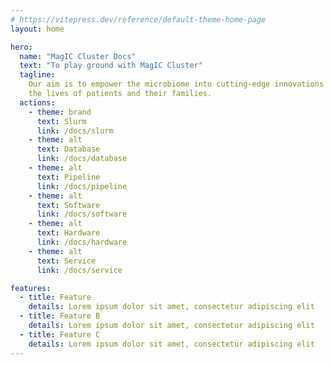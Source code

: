 ```yaml
---
# https://vitepress.dev/reference/default-theme-home-page
layout: home

hero:
  name: "MagIC Cluster Docs"
  text: "To play ground with MagIC Cluster"
  tagline:
    Our aim is to empower the microbiome into cutting-edge innovations that will transform
    the lives of patients and their families.
  actions:
    - theme: brand
      text: Slurm
      link: /docs/slurm
    - theme: alt
      text: Database
      link: /docs/database
    - theme: alt
      text: Pipeline
      link: /docs/pipeline
    - theme: alt
      text: Software
      link: /docs/software
    - theme: alt
      text: Hardware
      link: /docs/hardware
    - theme: alt
      text: Service
      link: /docs/service

features:
  - title: Feature
    details: Lorem ipsum dolor sit amet, consectetur adipiscing elit
  - title: Feature B
    details: Lorem ipsum dolor sit amet, consectetur adipiscing elit
  - title: Feature C
    details: Lorem ipsum dolor sit amet, consectetur adipiscing elit
---
```

